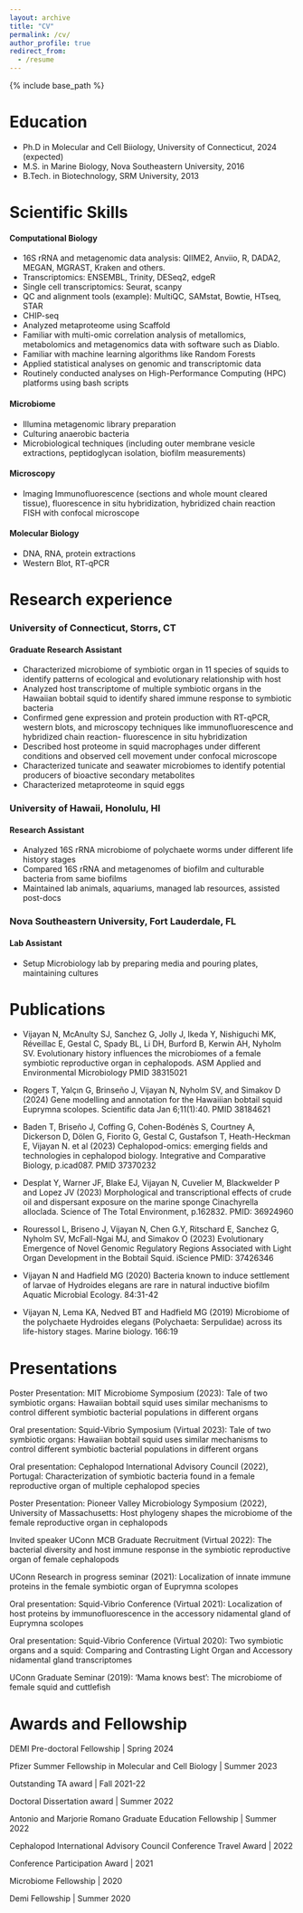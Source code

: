 ```yaml
---
layout: archive
title: "CV"
permalink: /cv/
author_profile: true
redirect_from:
  - /resume
---
```


{% include base_path %}

Education
======
* Ph.D in Molecular and Cell Biiology, University of Connecticut, 2024 (expected)
* M.S. in Marine Biology, Nova Southeastern University, 2016
* B.Tech. in Biotechnology, SRM University, 2013

Scientific Skills
======
#### Computational Biology ####
* 16S rRNA and metagenomic data analysis: QIIME2, Anviio, R, DADA2, MEGAN, MGRAST, Kraken and others.
* Transcriptomics: ENSEMBL, Trinity, DESeq2, edgeR
* Single cell transcriptomics: Seurat, scanpy 
* QC and alignment tools (example): MultiQC, SAMstat, Bowtie, HTseq, STAR
* CHIP-seq
* Analyzed metaproteome using Scaffold 
* Familiar with multi-omic correlation analysis of metallomics, metabolomics and metagenomics data with software such as Diablo. 
* Familiar with machine learning algorithms like Random Forests 
* Applied statistical analyses on genomic and transcriptomic data
* Routinely conducted analyses on High-Performance Computing (HPC) platforms using bash scripts

#### Microbiome ####
* Illumina metagenomic library preparation
* Culturing anaerobic bacteria
* Microbiological techniques (including outer membrane vesicle extractions, peptidoglycan isolation, biofilm measurements)

#### Microscopy ####
* Imaging Immunofluorescence (sections and whole mount cleared tissue), fluorescence in situ hybridization, hybridized chain reaction FISH with confocal microscope

#### Molecular Biology ####
* DNA, RNA, protein extractions
* Western Blot, RT-qPCR

Research experience	
======
### University of Connecticut, Storrs, CT ###
#### Graduate Research Assistant ####	
* Characterized microbiome of symbiotic organ in 11 species of squids to identify patterns of ecological and evolutionary relationship with host
* Analyzed host transcriptome of multiple symbiotic organs in the Hawaiian bobtail squid to identify shared immune response to symbiotic bacteria
* Confirmed gene expression and protein production with RT-qPCR, western blots, and microscopy techniques like immunofluorescence and hybridized chain reaction- fluorescence in situ hybridization
* Described host proteome in squid macrophages under different conditions and observed cell movement under confocal microscope
* Characterized tunicate and seawater microbiomes to identify potential producers of bioactive secondary metabolites
* Characterized metaproteome in squid eggs
	
### University of Hawaii, Honolulu, HI ###
#### Research Assistant	####      
* Analyzed 16S rRNA microbiome of polychaete worms under different life history stages
* Compared 16S rRNA and metagenomes of biofilm and culturable bacteria from same biofilms
* Maintained lab animals, aquariums, managed lab resources, assisted post-docs

### Nova Southeastern University, Fort Lauderdale, FL ###
#### Lab Assistant	  ####
* Setup Microbiology lab by preparing media and pouring plates, maintaining cultures


Publications
======
* Vijayan N, McAnulty SJ, Sanchez G, Jolly J, Ikeda Y, Nishiguchi MK, Réveillac E, Gestal C, Spady BL, Li DH, Burford B, Kerwin AH, Nyholm SV. Evolutionary history influences the microbiomes of a female symbiotic reproductive organ in cephalopods. ASM Applied and Environmental Microbiology PMID 38315021
  
* Rogers T, Yalçın G, Brinseño J, Vijayan N, Nyholm SV, and Simakov D (2024) Gene modelling and annotation for the Hawaiiian bobtail squid Euprymna scolopes. Scientific data Jan 6;11(1):40. PMID 38184621
  
* Baden T, Briseño J, Coffing G, Cohen-Bodénès S, Courtney A, Dickerson D, Dölen G, Fiorito G, Gestal C, Gustafson T, Heath-Heckman E, Vijayan N. et al (2023) Cephalopod-omics: emerging fields and technologies in cephalopod biology. Integrative and Comparative Biology, p.icad087. PMID 37370232

* Desplat Y, Warner JF, Blake EJ, Vijayan N, Cuvelier M, Blackwelder P and Lopez JV (2023) Morphological and transcriptional effects of crude oil and dispersant exposure on the marine sponge Cinachyrella alloclada. Science of The Total Environment, p.162832. PMID: 36924960
  
* Rouressol L, Briseno J, Vijayan N, Chen G.Y, Ritschard E, Sanchez G, Nyholm SV, McFall-Ngai MJ, and Simakov O (2023) Evolutionary Emergence of Novel Genomic Regulatory Regions Associated with Light Organ Development in the Bobtail Squid. iScience PMID: 37426346
  
* Vijayan N and Hadfield MG (2020) Bacteria known to induce settlement of larvae of Hydroides elegans are rare in natural inductive biofilm Aquatic Microbial Ecology. 84:31-42

* Vijayan N, Lema KA, Nedved BT and Hadfield MG (2019) Microbiome of the polychaete Hydroides elegans (Polychaeta: Serpulidae) across its life-history stages. Marine biology. 166:19
  
Presentations
======
Poster Presentation: MIT Microbiome Symposium (2023): Tale of two symbiotic organs: Hawaiian bobtail squid uses similar mechanisms to control different symbiotic bacterial populations in different organs

Oral presentation: Squid-Vibrio Symposium (Virtual 2023): Tale of two symbiotic organs: Hawaiian bobtail squid uses similar mechanisms to control different symbiotic bacterial populations in different organs

Oral presentation: Cephalopod International Advisory Council (2022), Portugal: Characterization of symbiotic bacteria found in a female reproductive organ of multiple cephalopod species

Poster Presentation: Pioneer Valley Microbiology Symposium (2022), University of Massachusetts: Host phylogeny shapes the microbiome of the female reproductive organ in cephalopods

Invited speaker UConn MCB Graduate Recruitment (Virtual 2022): The bacterial diversity and host immune response in the symbiotic reproductive organ of female cephalopods

UConn Research in progress seminar (2021): Localization of innate immune proteins in the female symbiotic organ of Euprymna scolopes

Oral presentation: Squid-Vibrio Conference (Virtual 2021): Localization of host proteins by immunofluorescence in the accessory nidamental gland of Euprymna scolopes

Oral presentation: Squid-Vibrio Conference (Virtual 2020): Two symbiotic organs and a squid: Comparing and Contrasting Light Organ and Accessory nidamental gland transcriptomes

UConn Graduate Seminar (2019): ‘Mama knows best’: The microbiome of female squid and cuttlefish
  
Awards and Fellowship
======
DEMI Pre-doctoral Fellowship |	                                    Spring 2024

Pfizer Summer Fellowship in Molecular and Cell Biology 	|          Summer 2023

Outstanding TA award 	                   |                         Fall 2021-22 

Doctoral Dissertation award 	                |                    Summer 2022

Antonio and Marjorie Romano Graduate Education Fellowship 	|      Summer 2022

Cephalopod International Advisory Council Conference Travel Award |	     2022

Conference Participation Award 	                              |           2021 

Microbiome Fellowship 	                                       |          2020 

Demi Fellowship 	                                        |         Summer 2020 


  


